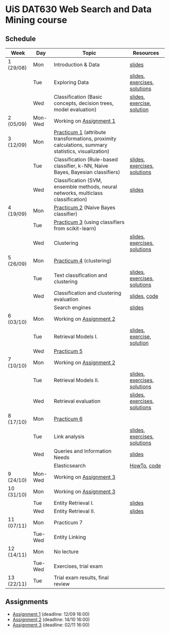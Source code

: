 # UiS DAT630 Web Search and Data Mining course

## Schedule

| Week | Day | Topic | Resources |
| --- | --- | --- | --- |
| 1 (29/08) | Mon | Introduction & Data | [slides](https://speakerdeck.com/kbalog/dat630-introduction-and-data) |
|   | Tue | Exploring Data | [slides](https://speakerdeck.com/kbalog/dat630-exploring-data), [exercises](exercises/20160830.pdf), [solutions](exercises/20160830-sol.pdf) |
| | Wed | Classification (Basic concepts, decision trees, model evaluation) | [slides](https://speakerdeck.com/kbalog/dat630-classification), [exercise](exercises/20160831.pdf), [solution](exercises/20160831-sol.pdf) |
| 2 (05/09) | Mon-Wed | Working on [Assignment 1](assignment-1/) |  |
| 3 (12/09) | Mon | [Practicum 1](practicum-1/) (attribute transformations, proximity calculations, summary statistics, visualization) | |
| | Tue | Classification (Rule-based classifier, k-NN, Naive Bayes, Bayesian classifiers) | [slides](https://speakerdeck.com/kbalog/dat630-classification-2), [exercises](exercises/20160913.pdf), [solutions](exercises/20160913-sol.pdf) |
| | Wed | Classification (SVM, ensemble methods, neural networks, multiclass classification) | [slides](https://speakerdeck.com/kbalog/dat630-classification-3) |
| 4 (19/09) | Mon | [Practicum 2](practicum-2/) (Naive Bayes classifier) | |
|  | Tue | [Practicum 3](practicum-3/) (using classifiers from scikit-learn) | |
|  | Wed | Clustering | [slides](https://speakerdeck.com/kbalog/dat630-clustering), [exercises](exercises/20160921.pdf), [solutions](exercises/20160921-sol.pdf) |
| 5 (26/09) | Mon | [Practicum 4](practicum-4/) (clustering) | |
|  | Tue | Text classification and clustering | [slides](https://speakerdeck.com/kbalog/dat630-text-classification-and-clustering), [exercises](exercises/20160927.pdf), [solutions](exercises/20160927-sol.pdf) |
|  | Wed | Classification and clustering evaluation | [slides](https://speakerdeck.com/kbalog/dat630-classification-and-clustering-evaluation), [code](code/classification_eval.ipynb) |
|  |  | Search engines | [slides](https://speakerdeck.com/kbalog/dat630-search-engines) |
| 6 (03/10) | Mon | Working on [Assignment 2](assignment-2/) | |
|  | Tue | Retrieval Models I. | [slides](https://speakerdeck.com/kbalog/dat630-retrieval-models-i), [exercise](exercises/20161004.pdf), [solution](exercises/20161004-sol.pdf) |
|  | Wed | [Practicum 5](practicum-5/) | |
| 7 (10/10) | Mon | Working on [Assignment 2](assignment-2/) | |
|  | Tue | Retrieval Models II. | [slides](https://speakerdeck.com/kbalog/dat630-retrieval-models-ii), [exercises](exercises/20161011.pdf), [solutions](exercises/20161011-sol.pdf) |
|  | Wed | Retrieval evaluation | [slides](https://speakerdeck.com/kbalog/dat630-retrieval-evaluation), [exercises](exercises/20161012.pdf), [solutions](exercises/20161012-sol.pdf) |
| 8 (17/10) | Mon | [Practicum 6](practicum-6/) | |
|  | Tue | Link analysis | [slides](https://speakerdeck.com/kbalog/dat630-link-analysis), [exercises](exercises/20161018.pdf), [solutions](exercises/20161018.xlsx) |
|  | Wed | Queries and Information Needs | [slides](https://speakerdeck.com/kbalog/dat630-queries-and-information-needs) |
| | | Elasticsearch | [HowTo](Elasticsearch.md), [code](code/elasticsearch.ipynb) |
| 9 (24/10) | Mon-Wed | Working on [Assignment 3](assignment-3/) | |
| 10 (31/10) | Mon | Working on [Assignment 3](assignment-3/) | |
|  | Tue | Entity Retrieval I. | [slides](https://speakerdeck.com/kbalog/dat630-entity-retrieval-i) |
|  | Wed | Entity Retrieval II. | [slides](https://speakerdeck.com/kbalog/dat630-entity-retrieval-ii) |
| 11 (07/11) | Mon | Practicum 7 | |
|  | Tue-Wed | Entity Linking | |
| 12 (14/11) | Mon | No lecture | |
|  | Tue-Wed | Exercises, trial exam | |
| 13 (22/11) | Tue | Trial exam results, final review |  |


## Assignments

  * [Assignment 1](assignment-1/) (deadline: 12/09 16:00)
  * [Assignment 2](assignment-2/) (deadline: 14/10 16:00)
  * [Assignment 3](assignment-3/) (deadline: 02/11 16:00)
